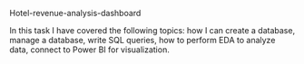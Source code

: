 Hotel-revenue-analysis-dashboard

In this task I have covered the following topics:
how I can create a database,
manage a database,
write SQL queries,
how to perform EDA to analyze data,
connect to Power BI for visualization.
